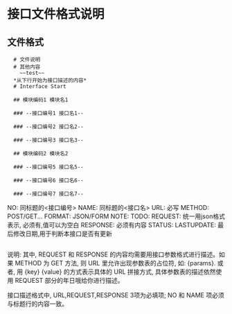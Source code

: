 
# 接口文件格式说明

## 文件格式

```
  # 文件说明
  # 其他内容
	~~test~~
  *从下行开始为接口描述的内容*
  # Interface Start 

  ## 模块编码1 模块名1

  ### --接口编号1 接口名1--
  
  ### --接口编号2 接口名2--
  
  ### --接口编号3 接口名3--

  ## 模块编码2 模块名2

  ### --接口编号5 接口名5--
  
  ### --接口编号6 接口名6--
  
  ### --接口编号7 接口名7--
  ```
  NO: 同标题的<接口编号>
  NAME: 同标题的<接口名>
  URL: 必写
  METHOD: POST/GET...
  FORMAT: JSON/FORM
  NOTE:
  TODO:
  REQUEST: 统一用json格式表示, 必须有,值可以为空白
  RESPONSE: 必须有内容
  STATUS:
  LASTUPDATE: 最后修改日期,用于判断本接口是否有更新
  ```
  
```

说明:
其中, REQUEST 和 RESPONSE 的内容均需要用接口参数格式进行描述。如果 METHOD 为 GET 方法, 则 URL 里允许出现参数表的占位符, 如: {params}. 或者, 用 {key} {value} 的方式表示具体的 URL 拼接方式, 具体参数表的描述依然使用 REQUEST 部分的年日哦给你进行描述。

接口描述格式中, URL,REQUEST,RESPONSE 3项为必填项; NO 和 NAME 项必须与标题行的内容一致。
